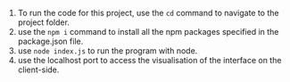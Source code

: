 1. To run the code for this project, use the `cd` command to navigate to the project folder.
2. use the `npm i` command to install all the npm packages specified in the package.json file.
3. use `node index.js` to run the program with node.
4. use the localhost port to access the visualisation of the interface on the client-side.  
